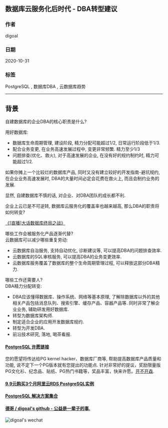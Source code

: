 ## 数据库云服务化后时代 - DBA转型建议    
    
### 作者    
digoal    
    
### 日期    
2020-10-31    
    
### 标签    
PostgreSQL , 数据库DBA , 云数据库趋势     
    
----    
    
## 背景    
自建数据库的企业DBA的核心职责是什么?    
    
用好数据库:     
- 数据库生命周期管理, 建设阶段, 精力分配可能超过1/2, 日常运行阶段低于1/3.    
- 配合业务变更, 在业务高速发展过程中, 变更非常频繁. 精力至少1/3    
- 问题排查(优化、救火), 对于高速发展的企业, 在没有好的规约制约时, 精力可能超过1/2.     
    
如果你摊上一个比较烂的数据库产品, 同时又没有建立较好的开发指南-避坑规约, 在企业业务高速发展时, DBA的大量时间必定会花费在救火上, 而且会制约业务的发展.      
    
显然, 自建数据库不慎的话, 对企业、对DBA团队的成长都不利.     
    
企业上云已是不可逆转, 数据库云服务化的覆盖率也越来越高, 那么DBA的职责将如何转变?     
    
[《[直播]大话数据库终局之战》](../202009/20200926_03.md)      
    
哪些工作会被服务化产品逐渐代替?     
云数据库可以减少哪些重复劳动:    
- 云数据库自治服务, 支持自动优化, 诊断建议等, 可以提高DBA的问题排查效率.      
- 云数据库的SQL审核服务, 可以提高DBA的业务变更效率.      
- 云数据库服务覆盖了数据库的整个生命周期管理过程, 可以释放这部分DBA精力.      
    
哪些工作还需要人?    
DBA精力分配转变:     
- DBA应该懂得数据库、操作系统、网络等基本原理, 了解除数据库以外的其他相关产品包括消息队列、搜索引擎、缓存产品、容器产品等. 同时非常了解企业业务, 辅助研发用好数据库.    
- 转型为数据库架构师.      
- 制定适合企业的应用开发数据库规约.      
- 转型为开发DBA.      
- 前沿技术研究, 落地, 喝茶看报.      
    
  
#### [PostgreSQL 许愿链接](https://github.com/digoal/blog/issues/76 "269ac3d1c492e938c0191101c7238216")
您的愿望将传达给PG kernel hacker、数据库厂商等, 帮助提高数据库产品质量和功能, 说不定下一个PG版本就有您提出的功能点. 针对非常好的提议，奖励限量版PG文化衫、纪念品、贴纸、PG热门书籍等，奖品丰富，快来许愿。[开不开森](https://github.com/digoal/blog/issues/76 "269ac3d1c492e938c0191101c7238216").  
  
  
#### [9.9元购买3个月阿里云RDS PostgreSQL实例](https://www.aliyun.com/database/postgresqlactivity "57258f76c37864c6e6d23383d05714ea")
  
  
#### [PostgreSQL 解决方案集合](https://yq.aliyun.com/topic/118 "40cff096e9ed7122c512b35d8561d9c8")
  
  
#### [德哥 / digoal's github - 公益是一辈子的事.](https://github.com/digoal/blog/blob/master/README.md "22709685feb7cab07d30f30387f0a9ae")
  
  
![digoal's wechat](../pic/digoal_weixin.jpg "f7ad92eeba24523fd47a6e1a0e691b59")
  
